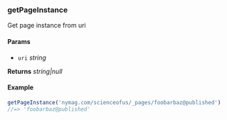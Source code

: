 ### getPageInstance

Get page instance from uri

#### Params

* `uri` _string_

**Returns** _string|null_

#### Example

```js
getPageInstance('nymag.com/scienceofus/_pages/foobarbaz@published')
//=> 'foobarbaz@published'

```
